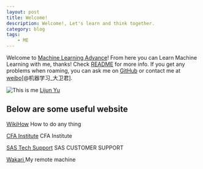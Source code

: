 ```yaml
---
layout: post
title: Welcome!
description: Welcome!, Let's learn and think together.
category: blog
tags:
    - ME
---
```

Welcome to [Machine Learning Advance](http://www.machinelearningadvance.com)! From here you can Learn Machine Learning with me, thanks! Check [README](https://helloourworld.github.io/Machine_Learning_Advance/README.md) for more info. If you get any problems when roaming, you can ask me on [GitHub](https://github.com/helloourworld/Machine_Learning_Advance/issues) or contact me at [weibo](http://blog.sina.com.cn/u/2672280861)[@机器学习_大卫君].

![This is me](https://avatars1.githubusercontent.com/u/8252051?v=3&s=60) [Lijun Yu](https://helloourworld.github.io/Machine_Learning_Advance/)

## Below are some useful website
[WikiHow](http://m.wikihow.com/Main-Page) How to do any thing

[CFA Institute](https://www.cfainstitute.org/pages/index.aspx) CFA Institute

[SAS Tech Support](http://support.sas.com/) SAS CUSTOMER SUPPORT

[Wakari ](https://www.wakari.io/) My remote machine
